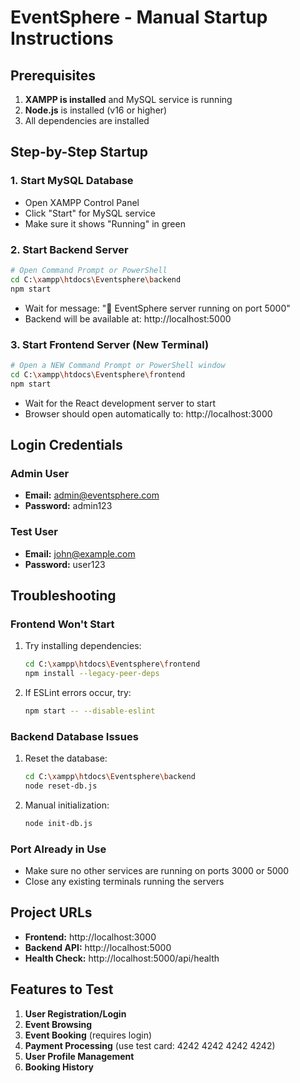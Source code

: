 # EventSphere - Manual Startup Instructions

## Prerequisites
1. **XAMPP is installed** and MySQL service is running
2. **Node.js** is installed (v16 or higher)
3. All dependencies are installed

## Step-by-Step Startup

### 1. Start MySQL Database
- Open XAMPP Control Panel
- Click "Start" for MySQL service
- Make sure it shows "Running" in green

### 2. Start Backend Server
```bash
# Open Command Prompt or PowerShell
cd C:\xampp\htdocs\Eventsphere\backend
npm start
```
- Wait for message: "🚀 EventSphere server running on port 5000"
- Backend will be available at: http://localhost:5000

### 3. Start Frontend Server (New Terminal)
```bash
# Open a NEW Command Prompt or PowerShell window
cd C:\xampp\htdocs\Eventsphere\frontend
npm start
```
- Wait for the React development server to start
- Browser should open automatically to: http://localhost:3000

## Login Credentials

### Admin User
- **Email:** admin@eventsphere.com
- **Password:** admin123

### Test User
- **Email:** john@example.com
- **Password:** user123

## Troubleshooting

### Frontend Won't Start
1. Try installing dependencies:
   ```bash
   cd C:\xampp\htdocs\Eventsphere\frontend
   npm install --legacy-peer-deps
   ```

2. If ESLint errors occur, try:
   ```bash
   npm start -- --disable-eslint
   ```

### Backend Database Issues
1. Reset the database:
   ```bash
   cd C:\xampp\htdocs\Eventsphere\backend
   node reset-db.js
   ```

2. Manual initialization:
   ```bash
   node init-db.js
   ```

### Port Already in Use
- Make sure no other services are running on ports 3000 or 5000
- Close any existing terminals running the servers

## Project URLs
- **Frontend:** http://localhost:3000
- **Backend API:** http://localhost:5000
- **Health Check:** http://localhost:5000/api/health

## Features to Test
1. **User Registration/Login**
2. **Event Browsing**
3. **Event Booking** (requires login)
4. **Payment Processing** (use test card: 4242 4242 4242 4242)
5. **User Profile Management**
6. **Booking History**
